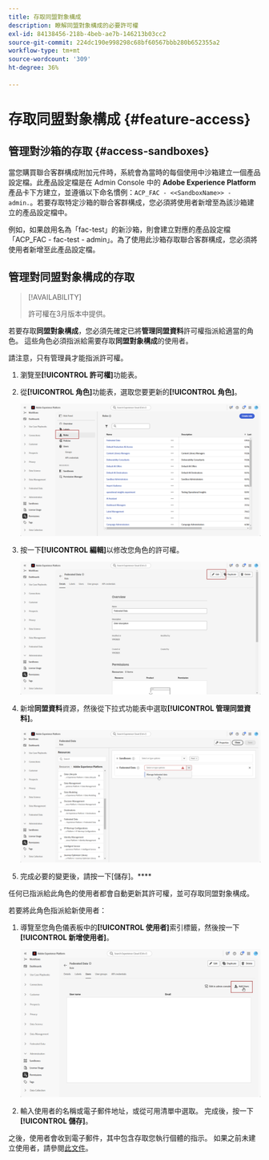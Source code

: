 ```yaml
---
title: 存取同盟對象構成
description: 瞭解同盟對象構成的必要許可權
exl-id: 84138456-218b-4beb-ae7b-146213b03cc2
source-git-commit: 224dc190e998298c68bf60567bbb280b652355a2
workflow-type: tm+mt
source-wordcount: '309'
ht-degree: 36%

---
```


# 存取同盟對象構成 {#feature-access}

## 管理對沙箱的存取 {#access-sandboxes}

當您購買聯合客群構成附加元件時，系統會為當時的每個使用中沙箱建立一個產品設定檔。此產品設定檔是在 Admin Console 中的 **Adobe Experience Platform** 產品卡下方建立，並遵循以下命名慣例：`ACP_FAC - <<SandboxName>> - admin.`。若要存取特定沙箱的聯合客群構成，您必須將使用者新增至為該沙箱建立的產品設定檔中。

例如，如果啟用名為「fac-test」的新沙箱，則會建立對應的產品設定檔「ACP_FAC - fac-test - admin」。為了使用此沙箱存取聯合客群構成，您必須將使用者新增至此產品設定檔。

## 管理對同盟對象構成的存取

>[!AVAILABILITY]
>
>許可權在3月版本中提供。

若要存取&#x200B;**同盟對象構成**，您必須先確定已將&#x200B;**管理同盟資料**&#x200B;許可權指派給適當的角色。 這些角色必須指派給需要存取&#x200B;**同盟對象構成**&#x200B;的使用者。

請注意，只有管理員才能指派許可權。

1. 瀏覽至&#x200B;**[!UICONTROL 許可權]**&#x200B;功能表。

1. 從&#x200B;**[!UICONTROL 角色]**&#x200B;功能表，選取您要更新的&#x200B;**[!UICONTROL 角色]**。

   ![](assets/access_fda_1.png)

1. 按一下&#x200B;**[!UICONTROL 編輯]**&#x200B;以修改您角色的許可權。

   ![](assets/access_fda_2.png)

1. 新增&#x200B;**同盟資料**&#x200B;資源，然後從下拉式功能表中選取&#x200B;**[!UICONTROL 管理同盟資料]**。

   ![](assets/access_fda_3.png)

1. 完成必要的變更後，請按一下[儲存]。****

任何已指派給此角色的使用者都會自動更新其許可權，並可存取同盟對象構成。

若要將此角色指派給新使用者：

1. 導覽至您角色儀表板中的&#x200B;**[!UICONTROL 使用者]**&#x200B;索引標籤，然後按一下&#x200B;**[!UICONTROL 新增使用者]**。

   ![](assets/access_fda_4.png)

1. 輸入使用者的名稱或電子郵件地址，或從可用清單中選取。 完成後，按一下&#x200B;**[!UICONTROL 儲存]**。

之後，使用者會收到電子郵件，其中包含存取您執行個體的指示。 如果之前未建立使用者，請參閱[此文件](https://experienceleague.adobe.com/zh-hant/docs/experience-platform/access-control/abac/permissions-ui/users)。
